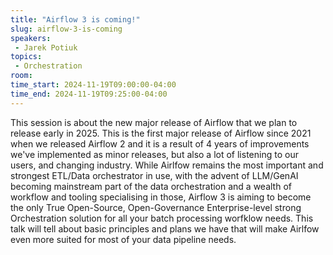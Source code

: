 ```yaml
---
title: "Airflow 3 is coming!"
slug: airflow-3-is-coming
speakers:
 - Jarek Potiuk
topics:
 - Orchestration
room: 
time_start: 2024-11-19T09:00:00-04:00
time_end: 2024-11-19T09:25:00-04:00
---
```


This session is about the new major release of Airflow that we plan to release early in 2025. This is the first major release of Airflow since 2021 when we released Airflow 2 and it is a result of 4 years of improvements we've implemented as minor releases, but also a lot of listening to our users, and changing industry. While Airlfow remains the most important and strongest ETL/Data orchestrator in use, with the advent of LLM/GenAI becoming mainstream part of the data orchestration and a wealth of workflow and tooling specialising in those, Airflow 3 is aiming to become the only True Open-Source, Open-Governance Enterprise-level strong Orchestration solution for all your batch processing worfklow needs. This talk will tell about basic principles and plans we have that will make Airlfow even more suited for most of your data pipeline needs.
